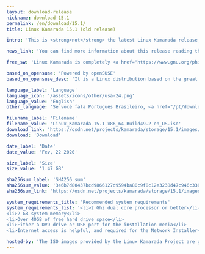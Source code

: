 ```yaml
---
layout: download-release
nickname: download-15.1
permalink: /en/download/15.1/
title: Linux Kamarada 15.1 (old release)

intro: 'This is <strong>not</strong> the latest Linux Kamarada release, but it is available for download in case you need it for any reason. Newer versions can be found <a href="/en/download">here</a>.'

news_link: 'You can find more information about this release reading the <a href="/en/2020/02/27/kamarada-15.1-comes-with-everything-you-need-to-use-Linux-everyday/">release news</a>.'

free_sw: 'Linux Kamarada is completely <a href="https://www.gnu.org/philosophy/free-sw.en.html"><strong>free</strong></a> to download, use and share.'

based_on_opensuse: 'Powered by openSUSE'
based_on_opensuse_desc: 'It is a Linux distribution based on the great <a href="/en/2019/05/22/opensuse-community-releases-leap-15-1-version/">openSUSE Leap</a> — the hybrid enterprise-community version of <a href="https://www.opensuse.org/">openSUSE</a> — and contains customizations.'

language_label: 'Language'
language_icon: '/assets/icons/other/usa-24.png'
language_value: 'English'
other_language: 'Se você fala Português Brasileiro, <a href="/pt/download/15.1">clique aqui</a>.'

filename_label: 'Filename'
filename_value: 'Linux_Kamarada-15.1-x86_64-Build49.2-en_US.iso'
download_link: 'https://osdn.net/projects/kamarada/storage/15.1/images/iso/Linux_Kamarada-15.1-x86_64-Build49.2-en_US.iso'
download: 'Download'

date_label: 'Date'
date_value: 'Fev, 22 2020'

size_label: 'Size'
size_value: '1.47 GB'

sha256sum_label: 'SHA256 sum'
sha256sum_value: '3e6b7d80437bcd9866127d9594ba80c9f8c12e3238d47c946c338e4aef1c96bf'
sha256sum_link: 'https://osdn.net/projects/kamarada/storage/15.1/images/iso/Linux_Kamarada-15.1-x86_64-Build49.2-en_US.iso.sha256'

system_requirements_title: 'Recommended system requirements'
system_requirements_list: '<li>2 Ghz dual core processor or better</li>
<li>2 GB system memory</li>
<li>Over 40GB of free hard drive space</li>
<li>Either a DVD drive or USB port for the installation media</li>
<li>Internet access is helpful, and required for the Network Installer</li>'

hosted-by: 'The ISO images provided by the Linux Kamarada Project are gently hosted by'
---
```

